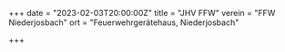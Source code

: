 +++
date = "2023-02-03T20:00:00Z"
title = "JHV FFW"
verein = "FFW Niederjosbach"
ort = "Feuerwehrgerätehaus, Niederjosbach"

+++
